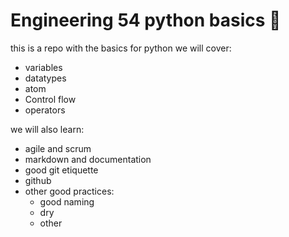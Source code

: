 # Engineering 54 python basics :taco:

this is a repo with the basics for python
we will cover:
- variables
- datatypes
- atom
- Control flow
- operators

we will also learn:
- agile and scrum
- markdown and documentation
- good git etiquette
- github
- other good practices:
    - good naming
    - dry
    - other
    
